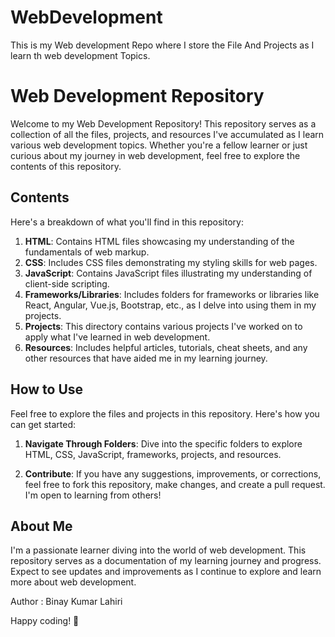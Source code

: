 # WebDevelopment
This is my Web development Repo where I store the File And Projects as I learn th web development Topics.
# Web Development Repository

Welcome to my Web Development Repository! This repository serves as a collection of all the files, projects, and resources I've accumulated as I learn various web development topics. Whether you're a fellow learner or just curious about my journey in web development, feel free to explore the contents of this repository.

## Contents

Here's a breakdown of what you'll find in this repository:

1. **HTML**: Contains HTML files showcasing my understanding of the fundamentals of web markup.
2. **CSS**: Includes CSS files demonstrating my styling skills for web pages.
3. **JavaScript**: Contains JavaScript files illustrating my understanding of client-side scripting.
4. **Frameworks/Libraries**: Includes folders for frameworks or libraries like React, Angular, Vue.js, Bootstrap, etc., as I delve into using them in my projects.
5. **Projects**: This directory contains various projects I've worked on to apply what I've learned in web development.
6. **Resources**: Includes helpful articles, tutorials, cheat sheets, and any other resources that have aided me in my learning journey.

## How to Use

Feel free to explore the files and projects in this repository. Here's how you can get started:


1. **Navigate Through Folders**: Dive into the specific folders to explore HTML, CSS, JavaScript, frameworks, projects, and resources.

2. **Contribute**: If you have any suggestions, improvements, or corrections, feel free to fork this repository, make changes, and create a pull request. I'm open to learning from others!

## About Me

I'm a passionate learner diving into the world of web development. This repository serves as a documentation of my learning journey and progress. Expect to see updates and improvements as I continue to explore and learn more about web development.

Author : Binay Kumar Lahiri

Happy coding! 🚀


